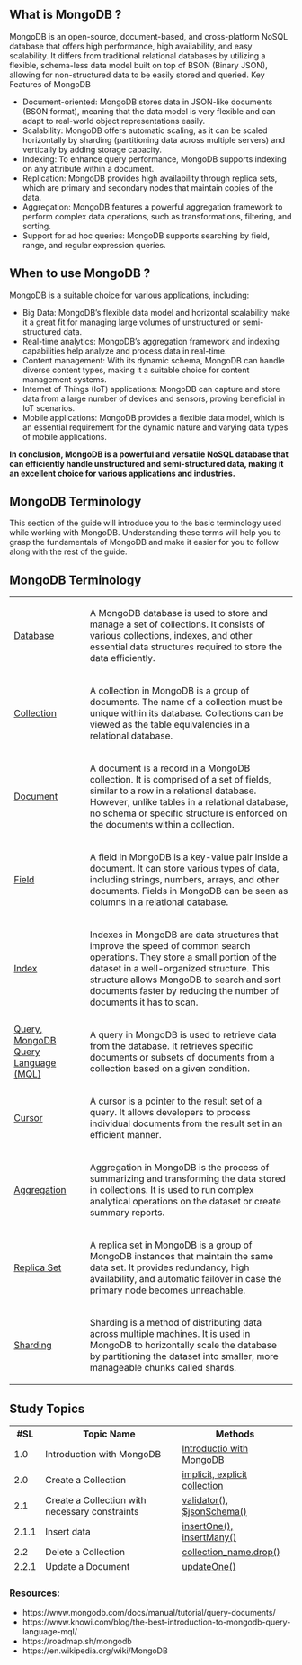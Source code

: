 <div>
<h2>What is MongoDB ? </h2>

<p>MongoDB is an open-source, document-based, and cross-platform NoSQL database that offers high performance, high availability, and easy scalability. It differs from traditional relational databases by utilizing a flexible, schema-less data model built on top of BSON (Binary JSON), allowing for non-structured data to be easily stored and queried.
Key Features of MongoDB</p>

<ul>
        <li>Document-oriented: MongoDB stores data in JSON-like documents (BSON format), meaning that the data model is very flexible and can adapt to real-world object representations easily.</li>
        <li> Scalability: MongoDB offers automatic scaling, as it can be scaled horizontally by sharding (partitioning data across multiple servers) and vertically by adding storage capacity.</li>
        <li>Indexing: To enhance query performance, MongoDB supports indexing on any attribute within a document.</li>
        <li>Replication: MongoDB provides high availability through replica sets, which are primary and secondary nodes that maintain copies of the data.</li>
        <li> Aggregation: MongoDB features a powerful aggregation framework to perform complex data operations, such as transformations, filtering, and sorting.</li>
        <li> Support for ad hoc queries: MongoDB supports searching by field, range, and regular expression queries.
    </li>
    </ul>
</div>
       
<div>
    <h2>When to use MongoDB ? </h2>
    <p> MongoDB is a suitable choice for various applications, including:</p>

   <ul>
            <li>Big Data: MongoDB’s flexible data model and horizontal scalability make it a great fit for managing large volumes of unstructured or semi-structured data.</li>
            <li>Real-time analytics: MongoDB’s aggregation framework and indexing capabilities help analyze and process data in real-time.</li>
            <li> Content management: With its dynamic schema, MongoDB can handle diverse content types, making it a suitable choice for content management systems.</li>
            <li>Internet of Things (IoT) applications: MongoDB can capture and store data from a large number of devices and sensors, proving beneficial in IoT scenarios. </li>
            <li>Mobile applications: MongoDB provides a flexible data model, which is an essential requirement for the dynamic nature and varying data types of mobile applications. </li>
    </ul>
</div>


<b>In conclusion, MongoDB is a powerful and versatile NoSQL database that can efficiently handle unstructured and semi-structured data, making it an excellent choice for various applications and industries.</b>

<div>
<h2>MongoDB Terminology</h2>
    <p>This section of the guide will introduce you to the basic terminology used while working with MongoDB. Understanding these terms will help you to grasp the fundamentals of MongoDB and make it easier for you to follow along with the rest of the guide.</p>
    
<h2>MongoDB Terminology</h2>
<table>
<tr>
<td><u>Database</u></td><td><p>A MongoDB database is used to store and manage a set of collections. It consists of various collections, indexes, and other essential data structures required to store the data efficiently.</p></td>
</tr>
<tr>
<td><u>Collection</u></td><td><p>A collection in MongoDB is a group of documents. The name of a collection must be unique within its database. Collections can be viewed as the table equivalencies in a relational database.</p></td>
</tr>
<tr>
<td><u>Document</u></td><td><p>A document is a record in a MongoDB collection. It is comprised of a set of fields, similar to a row in a relational database. However, unlike tables in a relational database, no schema or specific structure is enforced on the documents within a collection.</p></td>
</tr>
<tr>
<td><u>Field</u></td><td><p>A field in MongoDB is a key-value pair inside a document. It can store various types of data, including strings, numbers, arrays, and other documents. Fields in MongoDB can be seen as columns in a relational database.</p></td>
</tr>
<tr>
<td><u>Index</u></td><td> <p>Indexes in MongoDB are data structures that improve the speed of common search operations. They store a small portion of the dataset in a well-organized structure. This structure allows MongoDB to search and sort documents faster by reducing the number of documents it has to scan.</p></td>
</tr>
<tr>
<td><u>Query, MongoDB Query Language (MQL)</u></td><td>  <p>A query in MongoDB is used to retrieve data from the database. It retrieves specific documents or subsets of documents from a collection based on a given condition.</p>
</td>
</tr>
<tr>
<td><u>Cursor</u></td><td> <p>A cursor is a pointer to the result set of a query. It allows developers to process individual documents from the result set in an efficient manner.</p></td>
</tr>
<tr>
<td><u>Aggregation</u></td><td><p>Aggregation in MongoDB is the process of summarizing and transforming the data stored in collections. It is used to run complex analytical operations on the dataset or create summary reports.</p></td>
</tr>
<tr>
<td><u>Replica Set</u></td><td><p>A replica set in MongoDB is a group of MongoDB instances that maintain the same data set. It provides redundancy, high availability, and automatic failover in case the primary node becomes unreachable.</p></td>
</tr>
<tr>
<td><u>Sharding</u></td><td> <p>Sharding is a method of distributing data across multiple machines. It is used in MongoDB to horizontally scale the database by partitioning the dataset into smaller, more manageable chunks called shards.</p></td>
</tr>
</table>

</div>

<div>
<h2>Study Topics</h2>
<table>
<thead>
<tr><th>#SL</th>
<th>Topic Name</th>
<th>Methods </th>
</tr>
<tr>
<td>1.0</td><td>Introduction with MongoDB</td><td><a href="https://github.com/MohammadRuhulAmin/mongodb_tutorial/tree/main">Introductio with MongoDB</a></td>
</tr>
<tr>
<td>2.0</td><td>Create a Collection </td><td><a href="https://github.com/MohammadRuhulAmin/mongodb_tutorial/tree/main/create_collections">implicit, explicit collection</a></td>
</tr>

<tr>
<td>2.1</td><td>Create a Collection with necessary constraints </td><td><a href="https://github.com/MohammadRuhulAmin/mongodb_tutorial/blob/main/create_collections/add_constraints.js">validator(), $jsonSchema()</a></td>
</tr>

<tr>
<td>2.1.1</td><td> Insert data </td><td><a href="https://github.com/MohammadRuhulAmin/mongodb_tutorial/tree/main/managing_collections">insertOne(), insertMany()</a></td>
</tr>



<tr>
<td>2.2</td><td>Delete a Collection </td><td><a href="https://github.com/MohammadRuhulAmin/mongodb_tutorial/blob/main/drop_collections/dc.js"> collection_name.drop()</a></td>
</tr>

<tr>
<td>2.2.1</td>
<td>Update a Document</td>
<td>
<a href="https://github.com/MohammadRuhulAmin/mongodb_tutorial/blob/main/update_collection/update_one.js">updateOne()
</td>
</tr>

</thead>
</table>
</div>

<div>
<h3>Resources: </h3>
<ul>
<li><span>https://www.mongodb.com/docs/manual/tutorial/query-documents/</span></li>
<li><span>https://www.knowi.com/blog/the-best-introduction-to-mongodb-query-language-mql/</span>
</li>
<li><span>https://roadmap.sh/mongodb</span></li>
<li><span>https://en.wikipedia.org/wiki/MongoDB</span></li>
</ul>


</div>